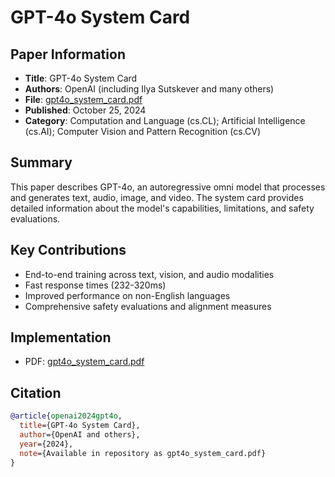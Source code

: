 # GPT-4o System Card

## Paper Information
- **Title**: GPT-4o System Card
- **Authors**: OpenAI (including Ilya Sutskever and many others)
- **File**: [gpt4o_system_card.pdf](gpt4o_system_card.pdf)
- **Published**: October 25, 2024
- **Category**: Computation and Language (cs.CL); Artificial Intelligence (cs.AI); Computer Vision and Pattern Recognition (cs.CV)

## Summary
This paper describes GPT-4o, an autoregressive omni model that processes and generates text, audio, image, and video. The system card provides detailed information about the model's capabilities, limitations, and safety evaluations.

## Key Contributions
- End-to-end training across text, vision, and audio modalities
- Fast response times (232-320ms)
- Improved performance on non-English languages
- Comprehensive safety evaluations and alignment measures

## Implementation
- PDF: [gpt4o_system_card.pdf](./gpt4o_system_card.pdf)

## Citation
```bibtex
@article{openai2024gpt4o,
  title={GPT-4o System Card},
  author={OpenAI and others},
  year={2024},
  note={Available in repository as gpt4o_system_card.pdf}
}
```
